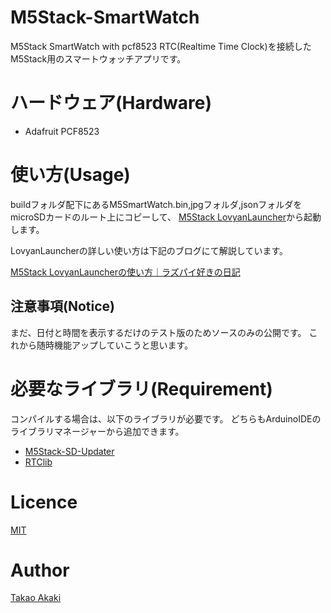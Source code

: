 # M5Stack-SmartWatch
 M5Stack SmartWatch with pcf8523
 RTC(Realtime Time Clock)を接続したM5Stack用のスマートウォッチアプリです。

# ハードウェア(Hardware)
- Adafruit PCF8523

# 使い方(Usage)

buildフォルダ配下にあるM5SmartWatch.bin,jpgフォルダ,jsonフォルダをmicroSDカードのルート上にコピーして、
[M5Stack LovyanLauncher](https://github.com/lovyan03/M5Stack_LovyanLauncher)から起動します。

LovyanLauncherの詳しい使い方は下記のブログにて解説しています。

[M5Stack LovyanLauncherの使い方｜ラズパイ好きの日記](https://raspberrypi.mongonta.com/howto-use-m5stack-lovyanlauncher/)

## 注意事項(Notice)
まだ、日付と時間を表示するだけのテスト版のためソースのみの公開です。
これから随時機能アップしていこうと思います。

# 必要なライブラリ(Requirement)
コンパイルする場合は、以下のライブラリが必要です。
どちらもArduinoIDEのライブラリマネージャーから追加できます。
- [M5Stack-SD-Updater](https://github.com/tobozo/M5Stack-SD-Updater/)
- [RTClib](https://github.com/adafruit/RTClib)

# Licence
[MIT](https://github.com/mongonta0716/M5Stack-Smartwatch/blob/master/LICENSE)

# Author
[Takao Akaki](https://twitter.com/mongonta555)

